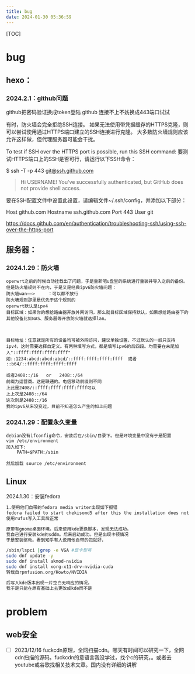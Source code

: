 ```yaml
---
title: bug
date: 2024-01-30 05:36:59
---
```


[TOC]

# bug

## hexo：

### 2024.2.1：github问题
github把密码验证换成token登陆
github 连接不上不妨换成443端口试试

有时，防火墙会完全拒绝SSH连接。 如果无法使用带凭据缓存的HTTPS克隆，则可以尝试使用通过HTTPS端口建立的SSH连接进行克隆。 大多数防火墙规则应该允许这样做，但代理服务器可能会干扰。

To test if SSH over the HTTPS port is possible, run this SSH command:
要测试HTTPS端口上的SSH是否可行，请运行以下SSH命令：

$ ssh -T -p 443 git@ssh.github.com
> Hi USERNAME! You've successfully authenticated, but GitHub does not
> provide shell access.

要在SSH配置文件中设置此设置，请编辑文件~/.ssh/config，并添加以下部分：

Host github.com
    Hostname ssh.github.com
    Port 443
    User git


https://docs.github.com/en/authentication/troubleshooting-ssh/using-ssh-over-the-https-port

## 服务器：

### 	2024.1.29：防火墙

```
openwrt之前的时候自动挂载出了问题，于是重新吧u盘里的系统进行重装并导入之前的备份。
但是防火墙规则不在内，于是又是经典ipv6防火墙问题：
防火墙wan——>     ：可以都不放行
防火墙规则那里是优先于这个规则的
openwrt默认是ipv4
目标区域：如果你的想给路由器开放外网访问，那么就目标区域保持默认，如果想给路由器下的其他设备比如NAS、服务器等开放防火墙就选择lan。



目标地址：任意就是所有的设备均可被外网访问，建议单独设置，不过默认的一般只支持ipv4，这时需要选择自定义。有两种填写方式，都是填写ipv6的后四段。均需要在末尾加入"::ffff:ffff:ffff:ffff"  如::1234:abcd:abcd:abcd/::ffff:ffff:ffff:ffff  或者  ::b64/::ffff:ffff:ffff:ffff

或者2408::/16   or   2408::/64
前缀为运营商。这是联通的。电信移动前缀则不同
上此是2408/::ffff:ffff:ffff:ffff可以
上上次是2408::/64
这次则是2408::/16
我的ipv6从来没变过，目前不知道怎么产生的如上问题
```

### 2024.1.29：配置永久变量

```
debian没有ifconfig命令，安装后在/sbin/目录下。但是环境变量中没有于是配置
vim /etc/environment
加入如下:
	PATH=$PATH:/sbin

然后加载 source /etc/environment
```



## Linux

2024.1.30：安装fedora

```bash
1.使用他们自带的fedora media writer出现如下报错
fedora failed to start chekisomd5 after this the installation does not go any further and ihave to reset报错
使用rufus写入工具后正常

原带有gnome桌面环境。后来使用kde更换脚本，发现无法成功。
我自己进行安装kde的sddm。后来启动成功。但是出现卡顿情况
于是安装驱动。看到知乎有人说用他自带的包就好，

/sbin/lspci |grep -e VGA #显卡型号
sudo dnf update -y
sudo dnf install akmod-nvidia
sudo dnf install xorg-x11-drv-nvidia-cuda
转载自rpmfusion.org/Howto/NVIDIA

后写入kde版本出现一片空白无响应的情况。
我于是只能在原有基础上去更改成kde而不是
```



# problem

## web安全

- [ ]  2023/12/16       fuckcdn原理，全网扫描cdn。哪天有时间可以研究一下，全网cdn扫描的源码。fuckcdn的意语言我没学过，找个c的研究，。或者去youtube或谷歌找相关技术文章。国内没有详细的讲解



